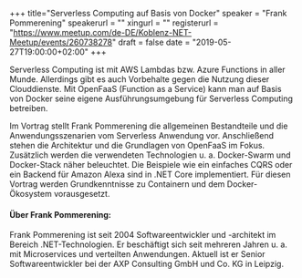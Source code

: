 +++
title="Serverless Computing auf Basis von Docker"
speaker = "Frank Pommerening"
speakerurl = ""
xingurl = ""
registerurl = "https://www.meetup.com/de-DE/Koblenz-NET-Meetup/events/260738278"
draft = false
date = "2019-05-27T19:00:00+02:00"
+++

Serverless Computing ist mit AWS Lambdas bzw. Azure Functions in aller Munde. Allerdings gibt es auch Vorbehalte gegen die Nutzung dieser Clouddienste. Mit OpenFaaS (Function as a Service) kann man auf Basis von Docker seine eigene Ausführungsumgebung für Serverless Computing betreiben.

Im Vortrag stellt Frank Pommerening die allgemeinen Bestandteile und die Anwendungsszenarien vom Serverless Anwendung vor. Anschließend stehen die Architektur und die Grundlagen von OpenFaaS im Fokus. Zusätzlich werden die verwendeten Technologien u. a. Docker-Swarm und Docker-Stack näher beleuchtet. Die Beispiele wie ein einfaches CQRS oder ein Backend für Amazon Alexa sind in .NET Core implementiert.
Für diesen Vortrag werden Grundkenntnisse zu Containern und dem Docker-Ökosystem vorausgesetzt.

#### Über Frank Pommerening:

Frank Pommerening ist seit 2004 Softwareentwickler und -architekt im Bereich .NET-Technologien. Er beschäftigt sich seit mehreren Jahren u. a. mit Microservices und verteilten Anwendungen. Aktuell ist er Senior Softwareentwickler bei der AXP Consulting GmbH und Co. KG in Leipzig.

